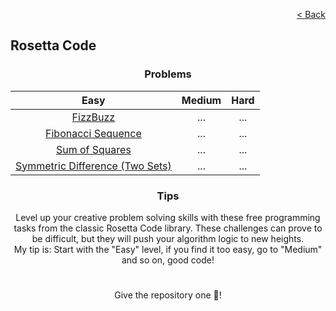 <p align="right">
  <a href="../../README.md">< Back</a>
</p>

<h2>Rosetta Code</h2>

<h3 align="center">Problems</h3>

<div align="center">

| Easy 	| Medium 	| Hard 	|
|:---:	|:---:	|:---:	|
| [FizzBuzz](./fizzbuzz/problem.md)	| ... 	| ... 	|
| [Fibonacci Sequence](./fibonacci-sequence/problem.md) 	| ... 	| ... 	|
| [Sum of Squares](./sum-of-squares/problem.md) 	| ... 	| ... 	|
| [Symmetric Difference (Two Sets)](./symmetric-difference-two-sets/problem.md) 	| ... 	| ... 	|

</div>

<h3 align="center">Tips</h3>

<p align="center">Level up your creative problem solving skills with these free programming tasks from the classic Rosetta Code library.
These challenges can prove to be difficult, but they will push your algorithm logic to new heights.
<br>
My tip is: Start with the "Easy" level, if you find it too easy, go to "Medium" and so on, good code!</p>

#

<p align="center">Give the repository one 🌟!<p>
